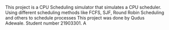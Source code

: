 This project is a CPU Scheduling simulator that simulates a CPU scheduler. Using different scheduling methods like FCFS, SJF, Round Robin Scheduling and others to schedule processes
This project was done by Qudus Adewale. Student number 21903301. A
